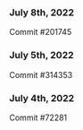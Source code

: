 ### July 8th, 2022

Commit #201745

### July 5th, 2022

Commit #314353


### July 4th, 2022

Commit #72281
